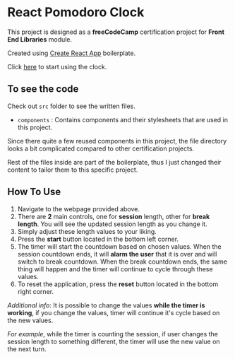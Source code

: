 
# React Pomodoro Clock

This project is designed as a **freeCodeCamp** certification project for **Front End Libraries** module.

Created using [Create React App](https://github.com/facebook/create-react-app) boilerplate.
  
Click [here](https://leviante.github.io/pomodoro-clock/) to start using the clock.

## To see the code

Check out `src` folder to see the written files.

- `components` : Contains components and their stylesheets that are used in this project.

Since there quite a few reused components in this project, the file directory looks a bit complicated compared to other certification projects.

Rest of the files inside are part of the boilerplate, thus I just changed their content to tailor them to this specific project.

## How To Use

1. Navigate to the webpage provided above.
2. There are **2** main controls, one for **session** length, other for **break length**. You will see the updated session length as you change it.
3. Simply adjust these length values to your liking.
4. Press the **start** button located in the bottom left corner.
5. The timer will start the countdown based on chosen values. When the session countdown ends, it will **alarm the user** that it is over and will switch to break countdown. When the break countdown ends, the same thing will happen and the timer will continue to cycle through these values.
6. To reset the application, press the **reset** button located in the bottom right corner.

*Additional info*: It is possible to change the values **while the timer is working**, if you change the values, timer will continue it's cycle based on the new values.

*For example*, while the timer is counting the session, if user changes the session length to something different, the timer will use the new value on the next turn.
